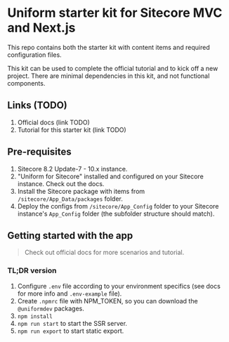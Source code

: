 # Uniform starter kit for Sitecore MVC and Next.js

This repo contains both the starter kit with content items and required configuration files.

This kit can be used to complete the official tutorial and to kick off a new project. There are minimal dependencies in this kit, and not functional components.

## Links (TODO)

1. Official docs (link TODO)
1. Tutorial for this starter kit  (link TODO)

## Pre-requisites
1. Sitecore 8.2 Update-7 - 10.x instance.
1. "Uniform for Sitecore" installed and configured on your Sitecore instance. Check out the docs.
1. Install the Sitecore package with items from `/sitecore/App_Data/packages` folder.
1. Deploy the configs from `/sitecore/App_Config` folder to your Sitecore instance's `App_Config` folder (the subfolder structure should match).

## Getting started with the app

> Check out official docs for more scenarios and tutorial.

### TL;DR version

1. Configure `.env` file according to your environment specifics (see docs for more info and `.env-example` file).
1. Create `.npmrc` file with NPM_TOKEN, so you can download the `@uniformdev` packages.
1. `npm install`
1. `npm run start` to start the SSR server.
1. `npm run export` to start static export.